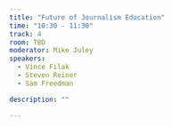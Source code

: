 ```yaml
---
title: "Future of Journalism Education"
time: "10:30 - 11:30"
track: 4
room: TBD
moderator: Mike Juley
speakers:
  - Vince Filak
  - Steven Reiner
  -	Sam Freedman

description: ""

---
```

